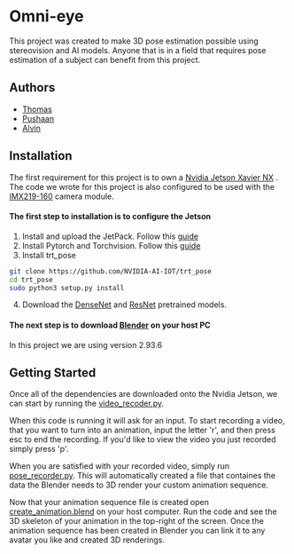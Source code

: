 
# Omni-eye

This project was created to make 3D pose estimation possible using stereovision and AI models.  Anyone that is in a field that requires pose estimation of a subject can benefit from this project.
 

## Authors

- [Thomas](https://www.github.com/tomlogan-dev1)
- [Pushaan](https://www.github.com/shaan1999s)
- [Alvin](https://www.github.com/mhyo4125)



## Installation

The first requirement for this project is to own a [Nvidia Jetson Xavier NX](https://www.amazon.com/NVIDIA-Jetson-Xavier-Developer-812674024318/dp/B086874Q5R/ref=sr_1_2?crid=2XIX0VD5MYD2J&keywords=nvidia+jetson+xavier+nx&qid=1638136020&qsid=131-2276662-2444818&sprefix=nvidia+jetson+xavier%2Caps%2C201&sr=8-2&sres=B086874Q5R%2CB083ZL3X5B%2CB09BPXZMB3%2CB094F9BR61%2CB084DSDDLT%2CB08MQBY79Y%2CB08HR6ZBYJ%2CB07T5BNF14%2CB08J157LHH%2CB08F743RGG%2CB091YXMVHT%2CB06XPFH939%2CB07ZYJYGZ5%2CB07NSRK2DL%2CB08PDZ68D7%2CB07L8YGDL5&srpt=PERSONAL_COMPUTER) 
.  The code we wrote for this project is also configured to be used with the [IMX219-160](https://www.amazon.com/Jetson-Nano-Camera-IMX219-160-8-Megapixels/dp/B07T43K7LC/ref=sr_1_1_sspa?keywords=nvidia+jetson+camera&qid=1638136101&sr=8-1-spons&psc=1&smid=A2SA28G0M1VPHD&spLa=ZW5jcnlwdGVkUXVhbGlmaWVyPUEyMFA4UzQ5NUNRNERQJmVuY3J5cHRlZElkPUEwNDA2NTY2MkZXSkUwSTc5WTBKMyZlbmNyeXB0ZWRBZElkPUEwNzkyMzc1MTZYMUFTU1Y2TFVLRyZ3aWRnZXROYW1lPXNwX2F0ZiZhY3Rpb249Y2xpY2tSZWRpcmVjdCZkb05vdExvZ0NsaWNrPXRydWU=) camera module.


#### The first step to installation is to configure the Jetson

1. Install and upload the JetPack.  Follow this [guide](https://www.stereolabs.com/blog/getting-started-with-jetson-xavier-nx/)
2. Install Pytorch and Torchvision. Follow this [guide](https://forums.developer.nvidia.com/t/pytorch-for-jetson-version-1-10-now-available/72048)
3. Install trt_pose

```bash
git clone https://github.com/NVIDIA-AI-IOT/trt_pose
cd trt_pose
sudo python3 setup.py install
```
4. Download the [DenseNet](https://drive.google.com/file/d/13FkJkx7evQ1WwP54UmdiDXWyFMY1OxDU/view) and [ResNet](https://drive.google.com/file/d/1XYDdCUdiF2xxx4rznmLb62SdOUZuoNbd/view) pretrained models.

#### The next step is to download [Blender](https://www.blender.org/download/) on your host PC
In this project we are using version 2.93.6




## Getting Started

Once all of the dependencies are downloaded onto the Nvidia Jetson, we can start by running the [video_recoder.py]().

When this code is running it will ask for an input.  To start recording a video, that you want to turn into an animation, input the letter 'r', and then press esc to end the recording.  If you'd like to view the video you just recorded simply press 'p'.

When you are satisfied with your recorded video, simply run [pose_recorder.py]().  This will automatically created a file that containes the data the Blender needs to 3D render your custom animation sequence.

Now that your animation sequence file is created open [create_animation.blend]() on your host computer.
Run the code and see the 3D skeleton of your animation in the top-right of the screen.  Once the animation sequence has been created in Blender you can link it to any avatar you like and created 3D renderings.


